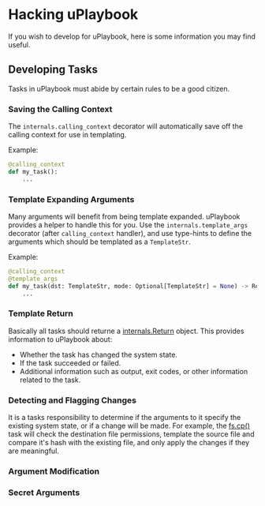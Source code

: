 # Hacking uPlaybook

If you wish to develop for uPlaybook, here is some information you may find useful.

## Developing Tasks

Tasks in uPlaybook must abide by certain rules to be a good citizen.

### Saving the Calling Context

The `internals.calling_context` decorator will automatically save off the calling
context for use in templating.

Example:

```python
@calling_context
def my_task():
    ...
```

### Template Expanding Arguments

Many arguments will benefit from being template expanded.  uPlaybook provides a helper to
handle this for you.  Use the `internals.template_args` decorator (after `calling_context`
handler), and use type-hints to define the arguments which should be templated as a
`TemplateStr`.

Example:

```python
@calling_context
@template_args
def my_task(dst: TemplateStr, mode: Optional[TemplateStr] = None) -> Return:
    ...
```

### Template Return

Basically all tasks should returne a
[internals.Return](tasks/internals.md#uplaybook.internals.Return) object.  This provides
information to uPlaybook about:

- Whether the task has changed the system state.
- If the task succeeded or failed.
- Additional information such as output, exit codes, or other information related to the
  task.

### Detecting and Flagging Changes

It is a tasks responsibility to determine if the arguments to it specify the existing
system state, or if a change will be made.  For example, the
[fs.cp()](tasks/fs.md#uplaybook.fs.cp) task will check the destination file permissions,
template the source file and compare it's hash with the existing file, and only apply the
changes if they are meaningful.

### Argument Modification



### Secret Arguments

<!-- vim: set tw=90: -->
